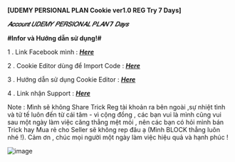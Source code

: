 **[UDEMY PERSIONAL PLAN Cookie ver1.0 REG Try 7 Days]** 

***𝐴𝑐𝑐𝑜𝑢𝑛𝑡 𝑈𝐷𝐸𝑀𝑌 𝑃𝐸𝑅𝑆𝐼𝑂𝑁𝐴𝐿 𝑃𝐿𝐴𝑁 7 𝐷𝑎𝑦𝑠***

**#Infor và Hướng dẫn sử dụng!#**

1 . Link Facebook mình : [***Here***](https://www.facebook.com/N.V.D.2803/)

2 . Cookie Editor dùng để Import Code : [***Here***](https://chrome.google.com/webstore/detail/cookie-editor/hlkenndednhfkekhgcdicdfddnkalmdm)

3 . Hướng dẫn sử dụng Cookie Editor : [***Here***](https://youtu.be/IUCZX0dzrN4)

4 . Link nhận Support : [***Here***](https://www.facebook.com/photo?fbid=3330306193873101&set=a.1387699194800487)

Note : Mình sẽ không Share Trick Reg tài khoản ra bên ngoài ,sự nhiệt tình và tử tế luôn đến từ cái tâm - vì cộng đồng , các bạn vui là mình cũng vui sau một ngày làm việc căng thẳng mệt mỏi ,  nên các bạn có hỏi mình bán Trick hay Mua rẻ cho Seller sẽ không rep đâu ạ (Mình BLOCK thẳng luôn nhé !). Cảm ơn , chúc mọi người một ngày làm việc hiệu quả và hạnh phúc !

![image](https://github.com/jinzoo28032000/Cookie-Udemy/assets/152149733/5327c177-69e5-4095-a7c8-082625aa3361)

